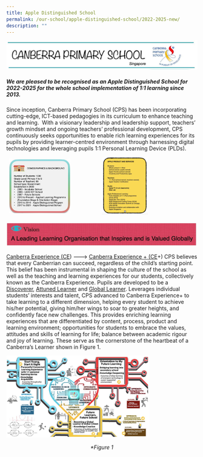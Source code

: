 ```yaml
---
title: Apple Distinguished School
permalink: /our-school/apple-distinguished-school/2022-2025-new/
description: ""
---
```

![](/images/photo_6163633195292145167_y.jpg)

<h5>We are pleased to be recognised as an Apple Distinguished School for 2022-2025 for the whole school implementation of 1:1 learning since 2013.</h5>

Since inception, Canberra Primary School (CPS) has been incorporating cutting-edge, ICT-based pedagogies in its curriculum to enhance teaching and learning.  With a visionary leadership and leadership support, teachers’ growth mindset and ongoing teachers’ professional development, CPS continuously seeks opportunities to enable rich learning experiences for its pupils by providing learner-centred environment through harnessing digital technologies and leveraging pupils 1:1 Personal Learning Device (PLDs).

<table>
<thead>
  <tr>
    <td><img src="/images/photo_6165884995105829216_x.jpg" 
     style="width:70%"></td>
    <td><img src="/images/photo_6165884995105829217_x.jpg" 
     style="width:50%"></td>
  </tr>
</thead>
</table>

![](/images/photo_6163633195292145166_y.jpg)

[Canberra Experience (CE](/our-programmes/canberra-experience)) ---> [Canberra Experience + (CE](/our-programmes/canberra-experience-1)+) CPS believes that every Canberrian can succeed, regardless of the child’s starting point. This belief has been instrumental in shaping the culture of the school as well as the teaching and learning experiences for our students, collectively known as the Canberra Experience. Pupils are developed to be a [Discoverer](/our-programmes/canberra-experience/discoverer), [Attuned Learner](/our-programmes/canberra-experience/attuned-learner) and [Global Learner](/our-programmes/canberra-experience/global-learner). Leverages individual students’ interests and talent, CPS advanced to Canberra Experience+ to take learning to a different dimension, helping every student to achieve his/her potential, giving him/her wings to soar to greater heights, and confidently face new challenges. This provides enriching learning experiences that are differentiated by content, process, product and learning environment; opportunities for students to embrace the values, attitudes and skills of learning for life; balance between academic rigour and joy of learning. These serve as the cornerstone of the heartbeat of a Canberra’s Learner shown in Figure 1.

<img src="/images/photo_6165884995105829219_y.jpg" 
     style="width:75%">
<center><i>*Figure 1</i></center>